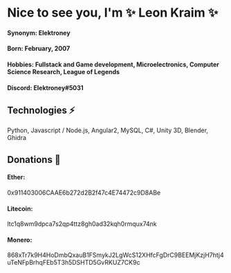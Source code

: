 # Nice to see you, I'm ✨ Leon Kraim ✨
#### Synonym: Elektroney  
  
    
#### Born: February, 2007

#### Hobbies: Fullstack and Game development, Microelectronics, Computer Science Research, League of Legends 
  
#### Discord: Elektroney#5031   
    


## Technologies ⚡
Python, Javascript / Node.js, Angular2, MySQL, C#, Unity 3D, Blender, Ghidra

## Donations 🤲

#### Ether:
0x911403006CAAE6b272d2B2f47c4E74472c9D8ABe

#### Litecoin:
ltc1q8wm9dpca7s2qp4ttz8gh0ad32kqh0rmqux74nk

#### Monero:
868xTr7k9H4HoDmbQxauB1FSmykJ2LgWcS12XHfcFgDrC9BEEMjKzjH7htj4uTeNFpBrhqFEb5T3h5DSHTD5GvRKUZ7CK9c
<!--
**Elektroney/Elektroney** is a ✨ _special_ ✨ repository because its `README.md` (this file) appears on your GitHub profile.

Here are some ideas to get you started:

- 🔭 I’m currently working on ...
- 🌱 I’m currently learning ...
- 👯 I’m looking to collaborate on ...
- 🤔 I’m looking for help with ...
- 💬 Ask me about ...
- 📫 How to reach me: ...
- 😄 Pronouns: ...
- ⚡ Fun fact: ...
-->
